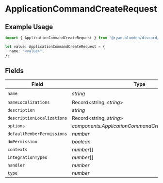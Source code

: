 # ApplicationCommandCreateRequest

## Example Usage

```typescript
import { ApplicationCommandCreateRequest } from "@ryan.blunden/discord/models/components";

let value: ApplicationCommandCreateRequest = {
  name: "<value>",
};
```

## Fields

| Field                                                 | Type                                                  | Required                                              | Description                                           |
| ----------------------------------------------------- | ----------------------------------------------------- | ----------------------------------------------------- | ----------------------------------------------------- |
| `name`                                                | *string*                                              | :heavy_check_mark:                                    | N/A                                                   |
| `nameLocalizations`                                   | Record<string, *string*>                              | :heavy_minus_sign:                                    | N/A                                                   |
| `description`                                         | *string*                                              | :heavy_minus_sign:                                    | N/A                                                   |
| `descriptionLocalizations`                            | Record<string, *string*>                              | :heavy_minus_sign:                                    | N/A                                                   |
| `options`                                             | *components.ApplicationCommandCreateRequestOptions*[] | :heavy_minus_sign:                                    | N/A                                                   |
| `defaultMemberPermissions`                            | *number*                                              | :heavy_minus_sign:                                    | N/A                                                   |
| `dmPermission`                                        | *boolean*                                             | :heavy_minus_sign:                                    | N/A                                                   |
| `contexts`                                            | *number*[]                                            | :heavy_minus_sign:                                    | N/A                                                   |
| `integrationTypes`                                    | *number*[]                                            | :heavy_minus_sign:                                    | N/A                                                   |
| `handler`                                             | *number*                                              | :heavy_minus_sign:                                    | N/A                                                   |
| `type`                                                | *number*                                              | :heavy_minus_sign:                                    | N/A                                                   |